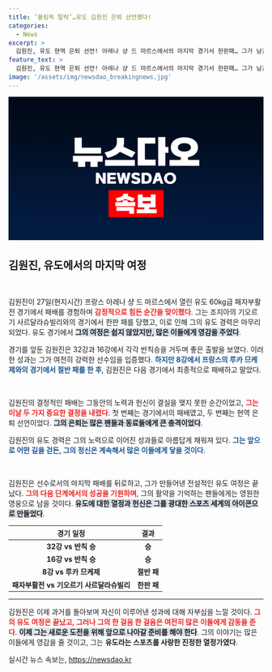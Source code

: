 ```yaml
---
title: ‘올림픽 탈락’…유도 김원진 은퇴 선언했다!
categories:
  - News
excerpt: >
  김원진, 유도 현역 은퇴 선언! 아레나 샹 드 마르스에서의 마지막 경기서 한판패… 그가 남긴 유산은?
feature_text: >
  김원진, 유도 현역 은퇴 선언! 아레나 샹 드 마르스에서의 마지막 경기서 한판패… 그가 남긴 유산은?
image: '/assets/img/newsdao_breakingnews.jpg'
---
```


<p><img src="/assets/img/newsdao_breakingnews.jpg" alt="ontimetimes 속보" /></p>

<h2 data-ke-size="size26">김원진, 유도에서의 마지막 여정</h2>

<p data-ke-size="size16">&nbsp;</p>

<p>김원진이 27일(현지시간) 프랑스 아레나 샹 드 마르스에서 열린 유도 60kg급 패자부활전 경기에서 패배를 경험하며 <b><span style="color: #ee2323;">감정적으로 힘든 순간을 맞이했다</span></b>. 그는 조지아의 기오르기 사르달라슈빌리와의 경기에서 한판 패를 당했고, 이로 인해 그의 유도 경력은 마무리되었다. 유도 경기에서 <b><span style="background-color: #21538527;">그의 여정은 쉽지 않았지만, 많은 이들에게 영감을 주었다</span></b>. </p>

<p>경기를 앞둔 김원진은 32강과 16강에서 각각 반칙승을 거두며 좋은 출발을 보였다. 이러한 성과는 그가 여전히 강력한 선수임을 입증했다. <b><span style="color: #1a5490;">하지만 8강에서 프랑스의 루카 므케제와의 경기에서 절반 패를 한 후</span></b>, 김원진은 다음 경기에서 최종적으로 패배하고 말았다.</p>

<p data-ke-size="size16">&nbsp;</p>

<p>김원진의 결정적인 패배는 그동안의 노력과 헌신이 결실을 맺지 못한 순간이었고, <b><span style="color: #ee2323;">그는 이날 두 가지 중요한 결정을 내렸다</span></b>. 첫 번째는 경기에서의 패배였고, 두 번째는 현역 은퇴 선언이었다. <b><span style="background-color: #21538527;">그의 은퇴는 많은 팬들과 동료들에게 큰 충격이었다</span></b>. </p>

<p>김원진의 유도 경력은 그의 노력으로 이어진 성과들로 아름답게 채워져 있다. <b><span style="color: #1a5490;">그는 앞으로 어떤 길을 걷든, 그의 정신은 계속해서 많은 이들에게 닿을 것이다</span></b>.</p>

<p data-ke-size="size16">&nbsp;</p>

<p>김원진은 선수로서의 마지막 패배를 뒤로하고, 그가 만들어낸 전설적인 유도 여정은 끝났다. <b><span style="color: #ee2323;">그의 다음 단계에서의 성공을 기원하며</span></b>, 그의 활약을 기억하는 팬들에게는 영원한 영웅으로 남을 것이다. <b><span style="background-color: #21538527;">유도에 대한 열정과 헌신은 그를 광대한 스포츠 세계의 아이콘으로 만들었다</span></b>.</p>

<table>
    <thead>
        <tr>
            <th style="text-align: center;">경기 일정</th>
            <th style="text-align: center;">결과</th>
        </tr>
    </thead>
    <tbody>
        <tr>
            <td style="text-align: center; height: 17px;"><b>32강 vs 반칙 승</b></td>
            <td style="text-align: center; height: 17px;"><b>승</b></td>
        </tr>
        <tr>
            <td style="text-align: center; height: 17px;"><b>16강 vs 반칙 승</b></td>
            <td style="text-align: center; height: 17px;"><b>승</b></td>
        </tr>
        <tr>
            <td style="text-align: center; height: 17px;"><b>8강 vs 루카 므케제</b></td>
            <td style="text-align: center; height: 17px;"><b>절반 패</b></td>
        </tr>
        <tr>
            <td style="text-align: center; height: 17px;"><b>패자부활전 vs 기오르기 사르달라슈빌리</b></td>
            <td style="text-align: center; height: 17px;"><b>한판 패</b></td>
        </tr>
    </tbody>
</table>

<hr />

<p>김원진은 이제 과거를 돌아보며 자신이 이루어낸 성과에 대해 자부심을 느낄 것이다. <b><span style="color: #ee2323;">그의 유도 여정은 끝났고, 그러나 그의 한 걸음 한 걸음은 여전히 많은 이들에게 감동을 준다</span></b>. <b><span style="background-color: #21538527;">이제 그는 새로운 도전을 위해 앞으로 나아갈 준비를 해야 한다</span></b>. 그의 이야기는 많은 이들에게 영감을 줄 것이고, 그는 <b>유도라는 스포츠를 사랑한 진정한 열정가였다</b>.</p>
실시간 뉴스 속보는, <a href="https://newsdao.kr" rel="dofollow">https://newsdao.kr</a>


